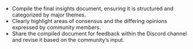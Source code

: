- Compile the final insights document, ensuring it is structured and categorized by major themes.
- Clearly highlight areas of consensus and the differing opinions expressed by community members.
- Share the compiled document for feedback within the Discord channel and revise it based on the community’s input.